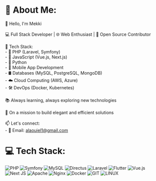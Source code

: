 # 💫 About Me:
👋 Hello, I'm Mekki<br><br>💻 Full Stack Developer | 🌐 Web Enthusiast | 🚀 Open Source Contributor<br><br>🔨 Tech Stack:<br>- 💼 PHP (Laravel, Symfony)<br>- 🚀 JavaScript (Vue.js, Next.js)<br>- 🐍 Python<br>- 📱 Mobile App Development<br>- 🛢️ Databases (MySQL, PostgreSQL, MongoDB)<br>- ☁️ Cloud Computing (AWS, Azure)<br>- 🛠️ DevOps (Docker, Kubernetes)<br><br>📚 Always learning, always exploring new technologies<br><br>🎯 On a mission to build elegant and efficient solutions<br><br>📫 Let's connect:<br>- 📧 Email: alaouiel1@gmail.com<br>


# 💻 Tech Stack:
![PHP](https://img.shields.io/badge/php-%23777BB4.svg?style=for-the-badge&logo=php&logoColor=white) ![Symfony](https://img.shields.io/badge/symfony-%23000000.svg?style=for-the-badge&logo=symfony&logoColor=white) ![MySQL](https://img.shields.io/badge/mysql-%2300000f.svg?style=for-the-badge&logo=mysql&logoColor=white) ![Directus](https://img.shields.io/badge/directus-%2364f.svg?style=for-the-badge&logo=directus&logoColor=white) ![Laravel](https://img.shields.io/badge/laravel-%23FF2D20.svg?style=for-the-badge&logo=laravel&logoColor=white) ![Flutter](https://img.shields.io/badge/Flutter-%2302569B.svg?style=for-the-badge&logo=Flutter&logoColor=white) ![Vue.js](https://img.shields.io/badge/vue.js-%2335495e.svg?style=for-the-badge&logo=vuedotjs&logoColor=%234FC08D) ![Next JS](https://img.shields.io/badge/Next-black?style=for-the-badge&logo=next.js&logoColor=white) ![Apache](https://img.shields.io/badge/apache-%23D42029.svg?style=for-the-badge&logo=apache&logoColor=white) ![Nginx](https://img.shields.io/badge/nginx-%23009639.svg?style=for-the-badge&logo=nginx&logoColor=white) ![Docker](https://img.shields.io/badge/docker-%230db7ed.svg?style=for-the-badge&logo=docker&logoColor=white) ![GIT](https://img.shields.io/badge/Git-fc6d26?style=for-the-badge&logo=git&logoColor=white) ![LINUX](https://img.shields.io/badge/Linux-FCC624?style=for-the-badge&logo=linux&logoColor=black)
